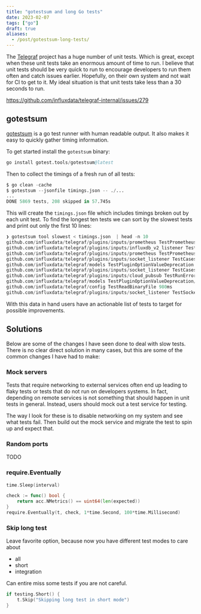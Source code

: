 ```yaml
---
title: "gotestsum and long Go tests"
date: 2023-02-07
tags: ["go"]
draft: true
aliases:
  - /post/gotestsum-long-tests/
---
```


The [Telegraf]() project has a huge number of unit tests. Which is great,
except when these unit tests take an enormous amount of time to run. I believe
that unit tests should be very quick to run to encourage developers to run them
often and catch issues earlier. Hopefully, on their own system and not wait for
CI to get to it. My ideal situation is that unit tests take less than a 30
seconds to run.

https://github.com/influxdata/telegraf-internal/issues/279

## gotestsum

[gotestsum]() is a go test runner with human readable output. It also makes it
easy to quickly gather timing information.

To get started install the `gotestsum` binary:

```s
go install gotest.tools/gotestsum@latest
```

Then to collect the timings of a fresh run of all tests:

```s
$ go clean -cache
$ gotestsum --jsonfile timings.json -- ./...
...
DONE 5869 tests, 208 skipped in 57.745s
```

This will create the `timings.json` file which includes timings broken out by
each unit test. To find the longest ten tests we can sort by the slowest tests
and print out only the first 10 lines:

```s
❯ gotestsum tool slowest < timings.json  | head -n 10
github.com/influxdata/telegraf/plugins/inputs/prometheus TestPrometheusGeneratesMetricsSlowEndpointHitTheTimeout 6s
github.com/influxdata/telegraf/plugins/inputs/influxdb_v2_listener TestWriteHighTraffic 5.73s
github.com/influxdata/telegraf/plugins/inputs/prometheus TestPrometheusGeneratesMetricsSlowEndpoint 4s
github.com/influxdata/telegraf/plugins/inputs/socket_listener TestCases 2.72s
github.com/influxdata/telegraf/models TestPluginOptionValueDeprecation 1.5s
github.com/influxdata/telegraf/plugins/inputs/socket_listener TestCases/timeout 1.2s
github.com/influxdata/telegraf/plugins/inputs/cloud_pubsub TestRunErrorInSubscriber 1s
github.com/influxdata/telegraf/models TestPluginOptionValueDeprecation/None 1s
github.com/influxdata/telegraf/config TestReadBinaryFile 980ms
github.com/influxdata/telegraf/plugins/inputs/socket_listener TestSocketListener 940ms
```

With this data in hand users have an actionable list of tests to target for
possible improvements.

## Solutions

Below are some of the changes I have seen done to deal with slow tests. There
is no clear direct solution in many cases, but this are some of the common
changes I have had to make:

### Mock servers

Tests that require networking to external services often end up leading to
flaky tests or tests that do not run on developers systems. In fact, depending
on remote services is not something that should happen in unit tests in general.
Instead, users should mock out a test service for testing.

The way I look for these is to disable networking on my system and see what
tests fail. Then build out the mock service and migrate the test to spin up
and expect that.

### Random ports

TODO

### require.Eventually


```go
time.Sleep(interval)
```

```go
check := func() bool {
    return acc.NMetrics() == uint64(len(expected))
}
require.Eventually(t, check, 1*time.Second, 100*time.Millisecond)
```

### Skip long test

Leave favorite option, because now you have different test modes to care about

- all
- short
- integration

Can entire miss some tests if you are not careful.

```go
if testing.Short() {
    t.Skip("Skipping long test in short mode")
}
```
